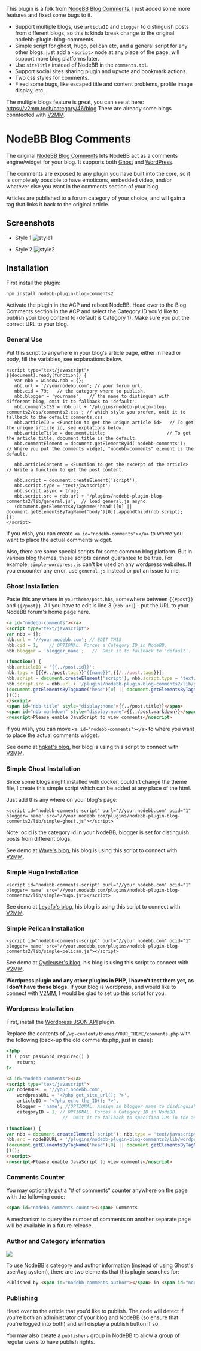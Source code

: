 This plugin is a folk from [NodeBB Blog Comments](https://github.com/psychobunny/nodebb-plugin-blog-comments), I just added some more features and fixed some bugs to it.

* Support multiple blogs, use `articleID` and `blogger` to distinguish posts from different blogs, so this is kinda break change to the original nodebb-plugin-blog-comments.
* Simple script for ghost, hugo, pelican etc, and a general script for any other blogs, just add a `<script>` node at any place of the page, will support more blog platforms later.
* Use `siteTitle` instead of NodeBB in the `comments.tpl`.
* Support social sites sharing plugin and upvote and bookmark actions.
* Two css styles for comments.
* Fixed some bugs, like escaped title and content problems, profile image display, etc.

The multiple blogs feature is great, you can see at here: https://v2mm.tech/category/46/blog
There are already some blogs conntected with [V2MM](https://v2mm.tech).

# NodeBB Blog Comments

The original [NodeBB Blog Comments](https://github.com/psychobunny/nodebb-plugin-blog-comments) lets NodeBB act as a comments engine/widget for your blog. It supports both [Ghost](https://ghost.org/) and [WordPress](http://wordpress.org/).

The comments are exposed to any plugin you have built into the core, so it is completely possible to have emoticons, embedded video, and/or whatever else you want in the comments section of your blog.

Articles are published to a forum category of your choice, and will gain a tag that links it back to the original article.


## Screenshots

* Style 1
![style1](style1.png)

* Style 2
![style2](style2.png)


## Installation

First install the plugin:

    npm install nodebb-plugin-blog-comments2

Activate the plugin in the ACP and reboot NodeBB. Head over to the Blog Comments section in the ACP and select the Category ID you'd like to publish your blog content to (default is Category 1). Make sure you put the correct URL to your blog.

### General Use

Put this script to anywhere in your blog's article page, either in head or body, fill the variables, see explanations below.

```
<script type="text/javascript">
$(document).ready(function() {
   var nbb = window.nbb = {};
   nbb.url = '//yournodebb.com'; // your forum url.
   nbb.cid = 79;   // the category where to publish.
   nbb.blogger = 'yourname';   // the name to distingush with different blog, omit it to fallback to 'default'.
   nbb.commentsCSS = nbb.url + '/plugins/nodebb-plugin-blog-comments2/css/comments2.css'; // which style you prefer, omit it to fallback to the default comments.css
   nbb.articleID = <Function to get the unique article id>   // To get the unique article id, see explations below.
   nbb.articleTitle = document.title;                       // To get the article title, document.title is the default.
   nbb.commentElement = document.getElementById('nodebb-comments');  // Where you put the comments widget, "nodebb-comments" element is the default.

   nbb.articleContent = <Function to get the excerpt of the article> // Write a function to get the post content.

   nbb.script = document.createElement('script');
   nbb.script.type = 'text/javascript';
   nbb.script.async = true;
   nbb.script.src = nbb.url + '/plugins/nodebb-plugin-blog-comments2/lib/general.js';  // load general.js async.
   (document.getElementsByTagName('head')[0] || document.getElementsByTagName('body')[0]).appendChild(nbb.script);
});
</script>
```

If you wish, you can create `<a id="nodebb-comments"></a>` to where you want to place the actual comments widget.

Also, there are some special scripts for some common blog platform. But in various blog themes, these scripts cannot guarantee to be true.
For example, `simple-wordpress.js` can't be used on any wordpress websites.
If you encounter any error, use `general.js` instead or put an issue to me.

### Ghost Installation

Paste this any where in `yourtheme/post.hbs`, somewhere between `{{#post}}` and `{{/post}}`. All you have to edit is line 3 (`nbb.url`) - put the URL to your NodeBB forum's home page here.

```html
<a id="nodebb-comments"></a>
<script type="text/javascript">
var nbb = {};
nbb.url = '//your.nodebb.com'; // EDIT THIS
nbb.cid = 1;	// OPTIONAL. Forces a Category ID in NodeBB.
nbb.blogger = 'blogger_name';	//  Omit it to fallback to 'default'.

(function() {
nbb.articleID = '{{../post.id}}';
nbb.tags = [{{#../post.tags}}"{{name}}",{{/../post.tags}}];
nbb.script = document.createElement('script'); nbb.script.type = 'text/javascript'; nbb.script.async = true;
nbb.script.src = nbb.url + '/plugins/nodebb-plugin-blog-comments2/lib/ghost.js';
(document.getElementsByTagName('head')[0] || document.getElementsByTagName('body')[0]).appendChild(nbb.script);
})();
</script>
<span id="nbb-title" style="display:none">{{../post.title}}</span>
<span id="nbb-markdown" style="display:none">{{../post.markdown}}</span>
<noscript>Please enable JavaScript to view comments</noscript>
```

If you wish, you can move `<a id="nodebb-comments"></a>` to where you want to place the actual comments widget.

See demo at [hgkat's blog](http://hgkat.com), her blog is using this script to connect with [V2MM](https://v2mm.tech).

### Simple Ghost Installation
Since some blogs might installed with docker, couldn't change the theme file, I create this simple script which can be added at any place of the html.

Just add this any where on your blog's page:

```
<script id='nodebb-comments-script' ourl="//your.nodebb.com" ocid="1" blogger='name' src="//your.nodebb.com/plugins/nodebb-plugin-blog-comments2/lib/simple-ghost.js"></script>
```
Note: ocid is the category id in your NodeBB, blogger is set for distinguish posts from different blogs.

See demo at [Wave's blog](http://blog.lovejog.com), his blog is using this script to connect with [V2MM](https://v2mm.tech).

### Simple Hugo Installation

```
<script id='nodebb-comments-script' ourl="//your.nodebb.com" ocid="1" blogger='name' src="//your.nodebb.com/plugins/nodebb-plugin-blog-comments2/lib/simple-hugo.js"></script>
```

See demo at [Leyafo's blog](http://www.leyafo.com/), his blog is using this script to connect with [V2MM](https://v2mm.tech).

### Simple Pelican Installation

```
<script id='nodebb-comments-script' ourl="//your.nodebb.com" ocid="1" blogger='name' src="//your.nodebb.com/plugins/nodebb-plugin-blog-comments2/lib/simple-pelican.js"></script>
```

See demo at [Cycleuser's blog](http://blog.cycleuser.org), his blog is using this script to connect with [V2MM](https://v2mm.tech).

**Wordpress plugin and any other plugins in PHP, I haven't test them yet, as I don't have those blogs.**
If your blog is wordpress, and would like to connect with [V2MM](https://v2mm.tech), I would be glad to set up this script for you.

### Wordpress Installation

First, install the [Wordpress JSON API](http://wordpress.org/plugins/json-api/) plugin.

Replace the contents of `/wp-content/themes/YOUR_THEME/comments.php` with the following (back-up the old comments.php, just in case):

```html
<?php
if ( post_password_required() )
	return;
?>

<a id="nodebb-comments"></a>
<script type="text/javascript">
var nodeBBURL = '//your.nodebb.com',
	wordpressURL = '<?php get_site_url(); ?>',
	articleID = '<?php echo the_ID(); ?>',
    blogger = 'name'; //OPTIONAL. Assign an blogger name to disdinguish different blogger. Omit it to fallback to 'default'
	categoryID = 1; // OPTIONAL. Forces a Category ID in NodeBB.
					 //  Omit it to fallback to specified IDs in the admin panel.

(function() {
var nbb = document.createElement('script'); nbb.type = 'text/javascript'; nbb.async = true;
nbb.src = nodeBBURL + '/plugins/nodebb-plugin-blog-comments2/lib/wordpress.js';
(document.getElementsByTagName('head')[0] || document.getElementsByTagName('body')[0]).appendChild(nbb);
})();
</script>
<noscript>Please enable JavaScript to view comments</noscript>
```

### Comments Counter


You may optionally put a "# of comments" counter anywhere on the page with the following code:

```html
<span id="nodebb-comments-count"></span> Comments
```

A mechanism to query the number of comments on another separate page will be available in a future release.

### Author and Category information

![](http://i.imgur.com/NyLs4LQ.png)

To use NodeBB's category and author information (instead of using Ghost's user/tag system), there are two elements that this plugin searches for:

```html
Published by <span id="nodebb-comments-author"></span> in <span id="nodebb-comments-category"></span>
```

### Publishing

Head over to the article that you'd like to publish. The code will detect if you're both an administrator of your blog and NodeBB (so ensure that you're logged into both) and will display a publish button if so.

You may also create a `publishers` group in NodeBB to allow a group of regular users to have publish rights.
